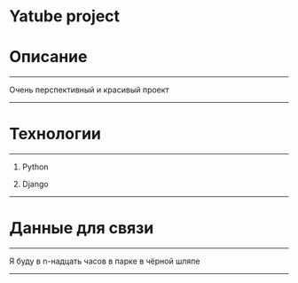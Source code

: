 # Yatube project
# Описание
---
Очень перспективный и красивый проект

---
# Технологии
---
1) Python

2) Django

---

# Данные для связи
---
Я буду в n-надцать часов в парке в чёрной шляпе

---
<!-- [![CI](https://github.com/yandex-praktikum/hw05_final/actions/workflows/python-app.yml/badge.svg?branch=master)](https://github.com/yandex-praktikum/hw05_final/actions/workflows/python-app.yml) -->
